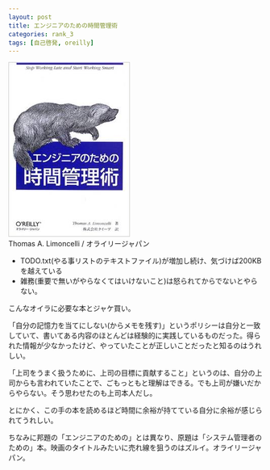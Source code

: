 ```yaml
---
layout: post
title: エンジニアのための時間管理術
categories: rank_3
tags: [自己啓発, oreilly]
---
```



<div class="book"><div class="book_image"><a href="http://www.amazon.co.jp/dp/4873113075"><img src="/images/time_management.jpg"></img></a></div><div class="book_info">Thomas A. Limoncelli / オライリージャパン</div><div class="clear"></div></div>

* TODO.txt(やる事リストのテキストファイル)が増加し続け、気づけば200KBを越えている 
* 雑務(重要で無いがやらなくてはいけないこと)は怒られてからでないとやらない。

こんなオイラに必要な本とジャケ買い。 

「自分の記憶力を当てにしない(からメモを残す)」というポリシーは自分と一致していて、書いてある内容のほとんどは経験的に実践しているものだった。得られた情報が少なかったけど、やっていたことが正しいことだったと知るのはうれしい。 

「上司をうまく扱うために、上司の目標に貢献すること」というのは、自分の上司からも言われていたことで、ごもっともと理解はできる。でも上司が嫌いだからやらない。そう思わせたのも上司本人だし。 

とにかく、この手の本を読めるほど時間に余裕が持てている自分に余裕が感じられてうれしい。 

ちなみに邦題の「エンジニアのための」とは異なり、原題は「システム管理者のための」本。映画のタイトルみたいに売れ線を狙うのはズルイ。オライリージャパン。
